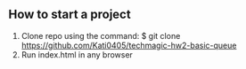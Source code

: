 ## How to start a project

1. Clone repo using the command: $ git clone https://github.com/Kati0405/techmagic-hw2-basic-queue
2. Run index.html in any browser
